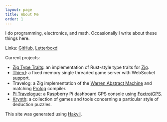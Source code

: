```yaml
---
layout: page
title: About Me
order: 1
---
```


I do programming, electronics, and math. Occasionally I write about
these things here.

Links:
[GitHub](https://github.com/permutationlock),
[Letterboxd](https://letterboxd.com/kieroda/)

Current projects:

 - [Zig Type Traits](https://github.com/permutationlock/zig_type_traits):
   an implementation of Rust-style type traits for [Zig](https://ziglang.org/).
 - [Thierd](https://github.com/permutationlock/thierd):
   a fixed memory single threaded game server with WebSocket support.
 - Travelog: a Zig implementation of the
   [Warren Abstract Machine](https://en.wikipedia.org/wiki/Warren_Abstract_Machine)
   and matching [Prolog](https://en.wikipedia.org/wiki/Prolog) compiler.
 - [Pi Travelogue](posts/blog-birthday-gps.html): a Raspberry Pi dashboard
   GPS console using [FoxtrotGPS](https://www.foxtrotgps.org/).
 - [Krynth](https://github.com/permutationlock/krynth_raylib): a collection of games and
   tools concerning a particular style of deduction puzzles.

This site was generated using [Hakyll](https://jaspervdj.be/hakyll/).
